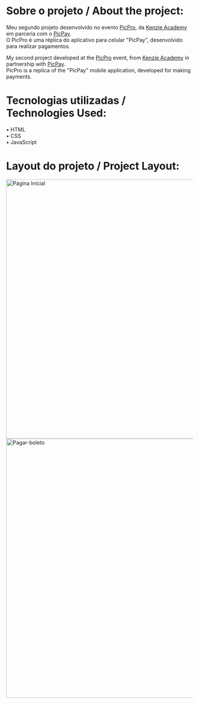 # Sobre o projeto / About the project:
Meu segundo projeto desenvolvido no evento [PicPro](https://kenzie.com.br/eventos/picpay), da [Kenzie Academy](https://kenzie.com.br/) em parceria com o [PicPay](https://www.picpay.com/site). <br>
O PicPro é uma réplica do aplicativo para celular "PicPay", desenvolvido para realizar pagamentos.

My second project developed at the [PicPro](https://kenzie.com.br/eventos/picpay) event, from [Kenzie Academy](https://kenzie.com.br/) in partnership with [PicPay]( https://www.picpay.com/site).<br>
PicPro is a replica of the "PicPay" mobile application, developed for making payments.

# Tecnologias utilizadas / Technologies Used:
•	HTML <br>
•	CSS <br>
•	JavaScript

# Layout do projeto / Project Layout:





<img width="700" alt="Página Inicial" src="https://user-images.githubusercontent.com/92115377/157114521-203a6866-2c6d-430f-8d09-82e970eb75d2.png">
<img width="700" alt="Pagar-boleto" src="https://user-images.githubusercontent.com/92115377/157115340-ea0cd01f-f110-4851-ae45-72df2d25bf75.png">

